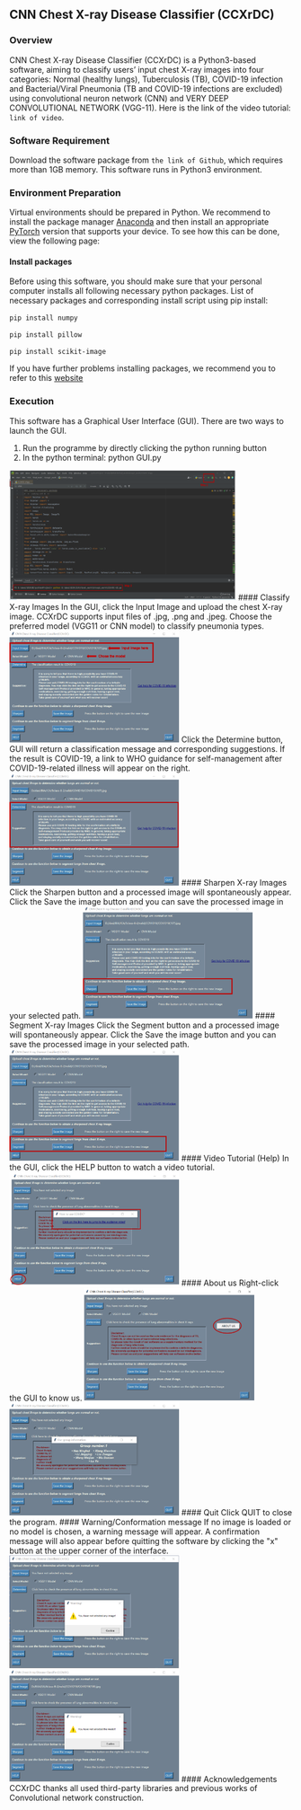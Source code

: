 ## CNN Chest X-ray Disease Classifier (CCXrDC)
### Overview
CNN Chest X-ray Disease Classifier (CCXrDC) is a Python3-based software, aiming to classify users’ input chest X-ray images into four categories: Normal (healthy lungs), Tuberculosis (TB), COVID-19 infection and Bacterial/Viral Pneumonia (TB and COVID-19 infections are excluded) using convolutional neuron network (CNN) and VERY DEEP CONVOLUTIONAL NETWORK (VGG-11). Here is the link of the video tutorial: `link of video`. 
### Software Requirement
Download the software package from `the link of Github`, which requires more than 1GB memory. This software runs in Python3 environment. 
### Environment Preparation 
Virtual environments should be prepared in Python. We recommend to install the package manager [Anaconda] and then install an appropriate [PyTorch] version that supports your device. To see how this can be done, view the following page: 

[Anaconda]: <https://www.anaconda.com/>

[PyTorch]: <https://pytorch.org/>

#### Install packages 
Before using this software, you should make sure that your personal computer installs all following necessary python packages. 
List of necessary packages and corresponding install script using pip install:
```
pip install numpy
```
```
pip install pillow
```
```
pip install scikit-image
```
If you have further problems installing packages, we recommend you to refer to this [website]

[website]: https://packaging.python.org/en/latest/tutorials/installing-packages/
### Execution
This software has a Graphical User Interface (GUI). There are two ways to launch the GUI. 
1. Run the programme by directly clicking the python running button 
2. In the python terminal: python GUI.py

<img src="https://github.com/ChrisRogers-Max/Zongyu.gothub.io/blob/master/Pictures/p1.png" width=80% height=80%>
#### Classify X-ray Images
In the GUI, click the Input Image and upload the chest X-ray image. CCXrDC supports input files of .jpg, .png and .jpeg. 
Choose the preferred model (VGG11 or CNN model) to classify pneumonia types.

<img src="https://github.com/ChrisRogers-Max/Zongyu.gothub.io/blob/master/Pictures/p2.png" width=60% height=60%>
Click the Determine button, GUI will return a classification message and corresponding suggestions. If the result is COVID-19, a link to WHO guidance for self-management after COVID-19-related illness will appear on the right.

<img src="https://github.com/ChrisRogers-Max/Zongyu.gothub.io/blob/master/Pictures/p3.png" width=60% height=60%>
#### Sharpen X-ray Images
Click the Sharpen button and a processed image will spontaneously appear. Click the Save the image button and you can save the processed image in your selected path.

<img src="https://github.com/ChrisRogers-Max/Zongyu.gothub.io/blob/master/Pictures/p4.png" width=60% height=60%>
#### Segment X-ray Images
Click the Segment button and a processed image will spontaneously appear. Click the Save the image button and you can save the processed image in your selected path.

<img src="https://github.com/ChrisRogers-Max/Zongyu.gothub.io/blob/master/Pictures/p5.png" width=60% height=60%>
#### Video Tutorial (Help)
In the GUI, click the HELP button to watch a video tutorial.

<img src="https://github.com/ChrisRogers-Max/Zongyu.gothub.io/blob/master/Pictures/p6.png" width=60% height=60%>
#### About us
Right-click the GUI to know us.

<img src="https://github.com/ChrisRogers-Max/Zongyu.gothub.io/blob/master/Pictures/p7.png" width=60% height=60%>
<img src="https://github.com/ChrisRogers-Max/Zongyu.gothub.io/blob/master/Pictures/p8.png" width=60% height=60%>
#### Quit
Click QUIT to close the program.
#### Warning/Conformation message
If no image is loaded or no model is chosen, a warning message will appear. 
A confirmation message will also appear before quitting the software by clicking the "x" button at the upper corner of the interface.

<img src="https://github.com/ChrisRogers-Max/Zongyu.gothub.io/blob/master/Pictures/p9.png" width=60% height=60%>
<img src="https://github.com/ChrisRogers-Max/Zongyu.gothub.io/blob/master/Pictures/p10.png" width=60% height=60%>
#### Acknowledgements
CCXrDC thanks all used third-party libraries and previous works of Convolutional network construction.
